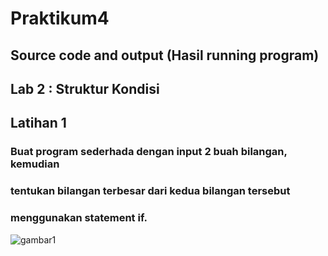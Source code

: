 # Praktikum4
## Source code and output (Hasil running program)

## Lab 2 : Struktur Kondisi
## Latihan 1
### Buat program sederhada dengan input 2 buah bilangan, kemudian
### tentukan bilangan terbesar dari kedua bilangan tersebut
### menggunakan statement if.
![gambar1](ssan/)